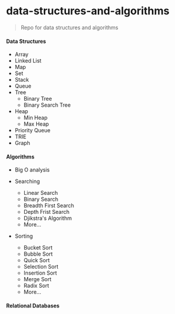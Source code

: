 # data-structures-and-algorithms

> Repo for data structures and algorithms

#### Data Structures

- Array
- Linked List
- Map
- Set
- Stack
- Queue
- Tree
  - Binary Tree
  - Binary Search Tree
- Heap
  - Min Heap
  - Max Heap
- Priority Queue
- TRIE
- Graph

#### Algorithms

- Big O analysis

- Searching

  - Linear Search
  - Binary Search
  - Breadth First Search
  - Depth Frist Search
  - Djikstra's Algorithm
  - More...

- Sorting

  - Bucket Sort
  - Bubble Sort
  - Quick Sort
  - Selection Sort
  - Insertion Sort
  - Merge Sort
  - Radix Sort
  - More...

#### Relational Databases
